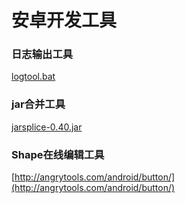 # 安卓开发工具

### 日志输出工具
[logtool.bat](https://github.com/gf5353/AndroidTools/blob/master/adb/logtool.bat)

### jar合并工具
[jarsplice-0.40.jar](https://github.com/gf5353/AndroidTools/blob/master/jar/jarsplice-0.40.jar)

### Shape在线编辑工具
[http://angrytools.com/android/button/](http://angrytools.com/android/button/)

